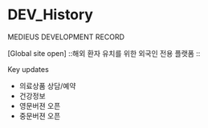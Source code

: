 # DEV_History
MEDIEUS DEVELOPMENT RECORD

[Global site open]
::해외 환자 유치를 위한 외국인 전용 플랫폼 ::

Key updates
- 의료상품 상담/예약
- 건강정보
- 영문버젼 오픈
- 중문버젼 오픈

